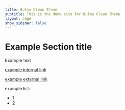 ```yaml
---
title: Bulma Clean Theme
subtitle: This is the demo site for Bulma Clean Theme
layout: page
show_sidebar: false
---
```


# Example Section title

Example text

[example internal link](/research)

[example external link](https://github.com/chrisrhymes/bulma-clean-theme)

example list:
* 1
* 2